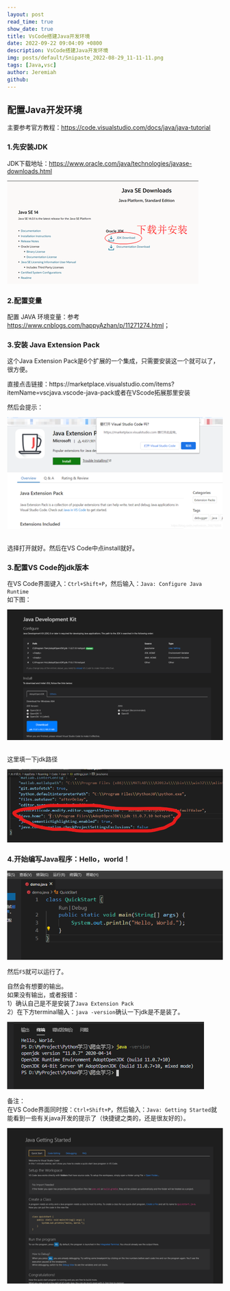 ```yaml
---
layout: post
read_time: true
show_date: true
title: VsCode搭建Java开发环境
date: 2022-09-22 09:04:09 +0800
description: VsCode搭建Java开发环境
img: posts/default/Snipaste_2022-08-29_11-11-11.png
tags: [Java,vsc]
author: Jeremiah
github: 
---
```


<div id="cnblogs_post_body" class="blogpost-body blogpost-body-html">
<h2>配置Java开发环境</h2>
<p>主要参考官方教程：<a href="https://code.visualstudio.com/docs/java/java-tutorial" rel="nofollow">https://code.visualstudio.com/docs/java/java-tutorial</a></p>
<h3> 1.先安装JDK</h3>
<p>JDK下载地址：<a href="https://www.oracle.com/java/technologies/javase-downloads.html" rel="nofollow">https://www.oracle.com/java/technologies/javase-downloads.html</a></p>
<p><img src="../assets/img/posts/20220922/1783030-20200708194025139-21141222.png" alt="" loading="lazy"></p>
<h3>2.配置变量</h3>
<p>配置 JAVA  环境变量：参考 <a href="https://www.cnblogs.com/happyAzhan/p/11271274.html">https://www.cnblogs.com/happyAzhan/p/11271274.html</a>；</p>
<h3>3.安装 Java Extension Pack</h3>
<p>这个Java Extension Pack是6个扩展的一个集成，只需要安装这一个就可以了，很方便。</p>
<p>直接点击链接：https://marketplace.visualstudio.com/items?itemName=vscjava.vscode-java-pack或者在VScode拓展那里安装</p>
<p>然后会提示：</p>
<p><img src="../assets/img/posts/20220922/1783030-20200708194204441-590349704.png" alt="" loading="lazy" class="medium-zoom-image"></p>
<p><br>选择打开就好。然后在VS Code中点install就好。</p>
<h3>3.配置VS Code的jdk版本</h3>
<p>在VS Code界面键入：<code>Ctrl+Shift+P</code>，然后输入：<code>Java: Configure Java Runtime</code><br>如下图：</p>
<p><img src="../assets/img/posts/20220922/1783030-20200708195706287-1222821792.png" alt="" loading="lazy" class="medium-zoom-image"></p>
<p><br>这里填一下jdk路径</p>
<p><img src="../assets/img/posts/20220922/1783030-20200708195815152-1842871445.png" alt="" loading="lazy" class="medium-zoom-image"></p>
<h3>4.开始编写Java程序：Hello，world！</h3>
<p><img src="../assets/img/posts/20220922/1783030-20200708195048093-2109079837.png" alt="" loading="lazy"></p>
<p>然后<code>F5</code>就可以运行了。</p>
<p>自然会有想要的输出。<br>如果没有输出，或者报错：<br>1）确认自己是不是安装了<code>Java Extension Pack</code><br>2）在下方terminal输入：<code>java -version</code>确认一下jdk是不是装了。</p>
<p><img src="../assets/img/posts/20220922/1783030-20200708195135963-1504260724.png" alt="" loading="lazy"></p>
<p> 备注：<br>在VS Code界面同时按：<code>Ctrl+Shift+P</code>，然后输入：<code>Java: Getting Started</code>就能看到一些有关java开发的提示了（快捷键之类的，还是很友好的）。</p>
<p><img src="../assets/img/posts/20220922/1783030-20200708195931075-1090837330.png" alt="" loading="lazy" class="medium-zoom-image"></p>
</div>
